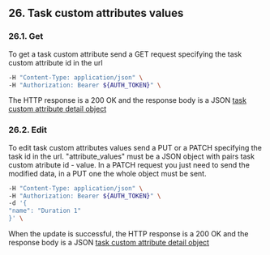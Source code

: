 ## 26. Task custom attributes values

### 26.1. Get

To get a task custom attribute send a GET request specifying the task custom attribute id in the url

```bash
-H "Content-Type: application/json" \
-H "Authorization: Bearer ${AUTH_TOKEN}" \
```

The HTTP response is a 200 OK and the response body is a JSON [task custom attribute detail object](https://docs.taiga.io/api.html#object-task-custom-attribute-detail)

### 26.2. Edit

To edit task custom attributes values send a PUT or a PATCH specifying the task id in the url.
"attribute_values" must be a JSON object with pairs task custom atribute id - value.
In a PATCH request you just need to send the modified data, in a PUT one the whole object must be sent.

```bash
-H "Content-Type: application/json" \
-H "Authorization: Bearer ${AUTH_TOKEN}" \
-d '{
"name": "Duration 1"
}' \
```

When the update is successful, the HTTP response is a 200 OK and the response body is a JSON [task custom attribute detail object](https://docs.taiga.io/api.html#object-task-custom-attributes-values-detail)
